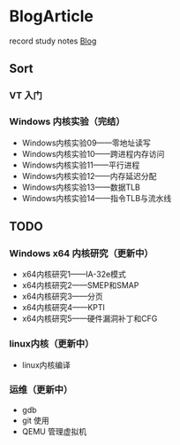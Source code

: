 # BlogArticle

record study notes
[Blog](http://schnappi.games/)

## Sort


### VT 入门

### Windows 内核实验（完结）

- Windows内核实验09——零地址读写
- Windows内核实验10——跨进程内存访问
- Windows内核实验11——平行进程
- Windows内核实验12——内存延迟分配
- Windows内核实验13——数据TLB
- Windows内核实验14——指令TLB与流水线

## TODO

### Windows x64 内核研究（更新中）

- x64内核研究1——IA-32e模式
- x64内核研究2——SMEP和SMAP
- x64内核研究3——分页
- x64内核研究4——KPTI
- x64内核研究5——硬件漏洞补丁和CFG

### linux内核（更新中）

- linux内核编译

### 运维（更新中）

- gdb
- git 使用
- QEMU 管理虚拟机